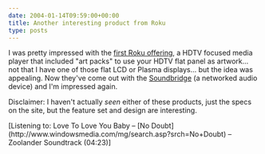 ```yaml
---
date: 2004-01-14T09:59:00+00:00
title: Another interesting product from Roku
type: posts
---
```

I was pretty impressed with the [first Roku offering](http://www.rokulabs.com/products/hd1000/index.php), a HDTV focused media player that included "art packs" to use your HDTV flat panel as artwork... not that I have one of those flat LCD or Plasma displays... but the idea was appealing. Now they've come out with the [Soundbridge](http://www.rokulabs.com/products/soundbridge/index.php) (a networked audio device) and I'm impressed again.

Disclaimer: I haven't actually _seen_ either of these products, just the specs on the site, but the feature set and design are interesting.

<div class="media">
  [Listening to: Love To Love You Baby &#8211; [No Doubt](http://www.windowsmedia.com/mg/search.asp?srch=No+Doubt) &#8211; Zoolander Soundtrack (04:23)]
</div>
